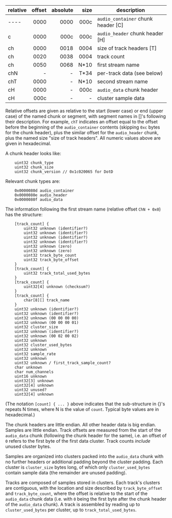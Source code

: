 | relative | offset | absolute | size | description
| :------- | -----: | -------: | ---: | --------------
| ----     | 0000   | 0000     | 000c | `audio_container` chunk header [C]
| c        | 0000   | 000c     | 000c | `audio_header` chunk header [H]
| ch       | 0000   | 0018     | 0004 | size of track headers [T]
| ch       | 0020   | 0038     | 0004 | track count
| ch       | 0050   | 0068     | N*10 | first stream name
| chN      | -      | -        | T*34 | per-track data (see below)
| chT      | 0000   | -        | N*10 | second stream name
| cH       | 0000   | -        | 000c | `audio_data` chunk header
| cH       | 000c   | -        | -    | cluster sample data

Relative offsets are given as relative to the start (lower case) or end (upper
case) of the named chunk or segment, with segment names in []'s following their
description. For example, `chT` indicates an offset equal to the offset before
the beginning of the `audio_container` contents (skipping `0xc` bytes for the
chunk header), plus the similar offset for the `audio_header` chunk, plus the
named size "size of track headers". All numeric values above are given in
hexadecimal.

A chunk header looks like:

```
    uint32 chunk_type
    uint32 chunk_size
    uint32 chunk_version // 0x1c020065 for DotD
```

Relevant chunk types are:

```
    0x0000080d audio_container
    0x0000080e audio_header
    0x0000080f audio_data
```

The information following the first stream name (relative offset `ChN + 0x0`)
has the structure:

```
    [track_count] {
        uint32 unknown (identifier?)
        uint32 unknown (identifier?)
        uint32 unknown (identifier?)
        uint32 unknown (identifier?)
        uint32 unknown (zero)
        uint32 unknown (zero)
        uint32 track_byte_count
        uint32 track_byte_offset
    }
    [track_count] {
        uint32 track_total_used_bytes
    }
    [track_count] {
        uint32[4] unknown (checksum?)
    }
    [track_count] {
        char[8][] track_name
    }
    uint32 unknown (identifier?)
    uint32 unknown (identifier?)
    uint32 unknown (00 00 00 00)
    uint32 unknown (00 00 00 01)
    uint32 cluster_size
    uint32 unknown (identifier?)
    uint32 unknown (00 02 00 02)
    uint32 unknown
    uint32 cluster_used_bytes
    uint32 unknown
    uint32 sample_rate
    uint32 unknown
    uint32 unknown / first_track_sample_count?
    char unknown
    char num_channels
    uint16 unknown
    uint32[3] unknown
    uint32[4] unknown
    uint32 unused?
    uint32[4] unknown
```

(The notation `[count] { ... }` above indicates that the sub-structure in {}'s
repeats N times, where N is the value of `count`. Typical byte values are in
hexadecimal.)

The chunk headers are little endian. All other header data is big endian.
Samples are little endian. Track offsets are measured from the start of the
`audio_data` chunk (following the chunk header for the same), i.e. an offset of
`0` refers to the first byte of the first data cluster. Track counts *include*
unused cluster bytes.

Samples are organized into clusters packed into the `audio_data` chunk with no
further headers or additional padding beyond the cluster padding. Each cluster
is `cluster_size` bytes long, of which only `cluster_used_bytes` contain sample
data (the remainder are unused padding).

Tracks are composed of samples stored in clusters. Each track's clusters are
contiguous, with the location and size described by `track_byte_offset` and
`track_byte_count`, where the offset is relative to the start of the
`audio_data` chunk data (i.e. with `0` being the first byte after the chunk
header of the `audio_data` chunk). A track is assembled by reading up to
`cluster_used_bytes` per cluster, up to `track_total_used_bytes`.
